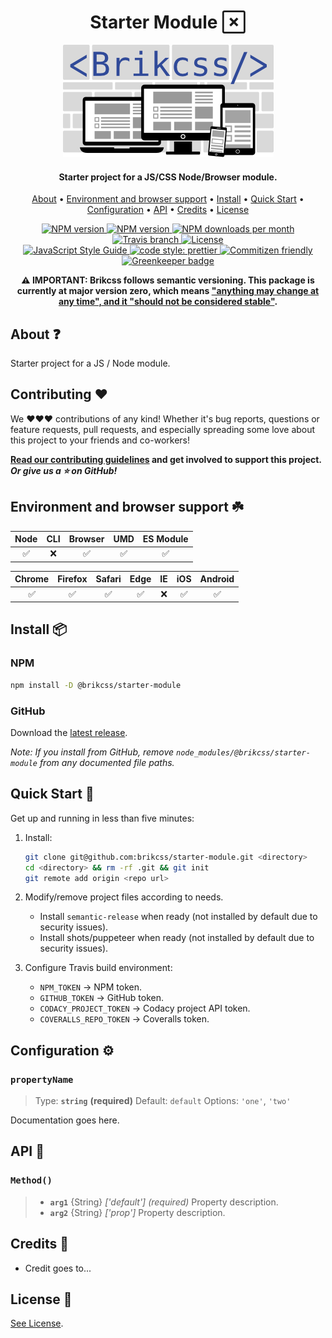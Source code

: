 <h1 align="center">
    Starter Module
    <a class="headerlink" href="#starter-module" title="Permanent link"></a>
</h1>

<p align="center">
    <a href="https://github.com/brikcss" title="Brikcss">
        <img src="./assets/logo-brikcss.png" alt="Brikcss logo" />
    </a>
</p>

<h4 align="center">Starter project for a JS/CSS Node/Browser module.</h4>

<!-- Table of Contents. -->
<p align="center">
  <a href="#about">About</a> •
  <a href="#environment-and-browser-support">Environment and browser support</a> •
  <a href="#install">Install</a> •
  <a href="#quick-start">Quick Start</a> •
  <a href="#configuration">Configuration</a> •
  <a href="#api">API</a> •
  <a href="#credits">Credits</a> •
  <a href="#license">License</a>
</p>

<!-- Shields. -->
<p align="center">
    <!-- NPM version. -->
    <a href="https://www.npmjs.com/package/@brikcss/starter-module">
        <img alt="NPM version" src="https://img.shields.io/npm/v/@brikcss/starter-module.svg?style=flat-square">
    </a>
    <!-- NPM tag version. -->
    <a href="https://www.npmjs.com/package/@brikcss/starter-module">
        <img alt="NPM version" src="https://img.shields.io/npm/v/@brikcss/starter-module/next.svg?style=flat-square">
    </a>
    <!-- NPM downloads/month. -->
    <a href="https://www.npmjs.com/package/@brikcss/starter-module">
        <img alt="NPM downloads per month" src="https://img.shields.io/npm/dm/@brikcss/starter-module.svg?style=flat-square">
    </a>
    <!-- Travis branch. -->
    <a href="https://github.com/brikcss/starter-module/tree/master">
        <img alt="Travis branch" src="https://img.shields.io/travis/rust-lang/rust/master.svg?style=flat-square&label=master">
    </a>
    <!-- Codacy. -->
    <!-- <a href="https://www.codacy.com">
        <img alt="Codacy code quality" src="https://img.shields.io/codacy/grade/<enter token here>/master.svg?style=flat-square">
        </a> -->
    <!-- <a href="https://www.codacy.com">
        <img alt="Codacy code coverage" src="https://img.shields.io/codacy/coverage/<enter token here>/master.svg?style=flat-square">
        </a> -->
    <!-- Coveralls -->
    <!-- <a href='https://coveralls.io/github/brikcss/starter-module?branch=master'>
        <img src='https://img.shields.io/coveralls/github/brikcss/starter-module/master.svg?style=flat-square' alt='Coverage Status' />
    </a> -->
    <!-- MIT License. -->
    <a href="LICENSE.md">
        <img alt="License" src="https://img.shields.io/npm/l/express.svg?style=flat-square">
    </a>
    <br>
    <!-- JS Standard style. -->
    <a href="https://standardjs.com">
        <img alt="JavaScript Style Guide" src="https://img.shields.io/badge/code_style-standard-brightgreen.svg?style=flat-square">
    </a>
    <!-- Prettier code style. -->
    <a href="https://prettier.io/">
        <img alt="code style: prettier" src="https://img.shields.io/badge/code_style-prettier-ff69b4.svg?style=flat-square">
    </a>
    <!-- Semantic release. -->
    <!-- <a href="https://github.com/semantic-release/semantic-release">
        <img alt="semantic release" src="https://img.shields.io/badge/%20%20%F0%9F%93%A6%F0%9F%9A%80-semantic--release-e10079.svg?style=flat-square">
    </a> -->
    <!-- Commitizen friendly. -->
    <a href="http://commitizen.github.io/cz-cli/">
        <img alt="Commitizen friendly" src="https://img.shields.io/badge/commitizen-friendly-brightgreen.svg?style=flat-square">
    </a>
    <!-- Greenkeeper. -->
    <a href="https://greenkeeper.io/">
        <img src="https://badges.greenkeeper.io/brikcss/starter-module.svg?style=flat-square" alt="Greenkeeper badge">
    </a>
</p>

<!-- [![NPM version][npm-version-img]][npm-url]
[![NPM next][npm-next-img]][npm-url]
[![NPM downloads per month][npm-downloads-img]][npm-url]
[![Build status][build-img]][build-url]
[![Codacy code quality][codacy-quality-img]][codacy-url]
[![Codacy coverage][codacy-coverage-img]][codacy-url]
[![Coveralls coverage][coveralls-img]][coveralls-url]
[![We love StandardJS][standardjs-img]][standardjs-url]
[![We love Prettier][prettier-img]][prettier-url]
[![We love Semantic Release][semantic-img]][semantic-url]
[![We love Commitizen][commitizen-img]][commitizen-url]
[![We love Greenkeeper][greenkeeper-img]][greenkeeper-url]
[![License][license-img]][license-url]

[npm-url]: https://www.npmjs.com/package/@brikcss/starter-module
[npm-version-img]: https://img.shields.io/npm/v/@brikcss/starter-module.svg?style=flat-square
[npm-next-img]: https://img.shields.io/npm/v/@brikcss/starter-module.svg?style=flat-square
[npm-downloads-img]: https://img.shields.io/npm/dm/@brikcss/starter-module.svg?style=flat-square
[build-url]: https://github.com/brikcss/starter-module/tree/master
[build-img]: https://img.shields.io/travis/rust-lang/rust/master.svg?style=flat-square&label=master
[codacy-url]: https://www.codacy.com
[codacy-quality-img]: https://img.shields.io/codacy/grade/<enter-token-here>/master.svg?style=flat-square
[codacy-coverage-img]: https://img.shields.io/codacy/coverage/<enter-token-here>/master.svg?style=flat-square
[coveralls-url]: https://coveralls.io/github/brikcss/starter-module?branch=master
[coveralls-img]: https://img.shields.io/coveralls/github/brikcss/starter-module/master.svg?style=flat-square
[standardjs-url]: https://standardjs.com
[standardjs-img]: https://img.shields.io/badge/code_style-standard-brightgreen.svg?style=flat-square
[prettier-url]: https://prettier.io
[prettier-img]: https://img.shields.io/badge/code_style-prettier-ff69b4.svg?style=flat-square
[semantic-url]: https://github.com/semantic-release/semantic-release
[semantic-img]: https://img.shields.io/badge/%20%20%F0%9F%93%A6%F0%9F%9A%80-semantic--release-e10079.svg?style=flat-square
[commitizen-url]: http://commitizen.github.io/cz-cli
[commitizen-img]: https://img.shields.io/badge/commitizen-friendly-brightgreen.svg?style=flat-square
[greenkeeper-url]: https://greenkeeper.io
[greenkeeper-img]: https://badges.greenkeeper.io/brikcss/starter-module.svg?style=flat-square
[license-url]: ./LICENSE.md
[license-img]: https://img.shields.io/npm/l/express.svg?style=flat-square -->

<p align="center">
    <strong>⚠️ IMPORTANT: Brikcss follows semantic versioning. This package is currently at major version zero, which means <a href="https://semver.org/#spec-item-4" target="_blank">"anything may change at any time", and it "should not be considered stable"</a>.</strong>
</p>

## About ❓

Starter project for a JS / Node module.

## Contributing ❤️

We ❤️❤️❤️ contributions of any kind! Whether it's bug reports, questions or feature requests, pull requests, and especially spreading some love about this project to your friends and co-workers!

**[Read our contributing guidelines](./CONTRIBUTING.md) and get involved to support this project. <br>_Or give us a ⭐ on GitHub!_**

## Environment and browser support ☘️

| Node | CLI | Browser | UMD | ES Module |
| :--: | :-: | :-----: | :-: | :-------: |
|  ✅  | ❌  |   ✅    | ✅  |    ✅     |

| Chrome | Firefox | Safari | Edge | IE  | iOS | Android |
| :----: | :-----: | :----: | :--: | :-: | :-: | :-----: |
|   ✅   |   ✅    |   ✅   |  ✅  | ❌  | ✅  |   ✅    |

## Install 📦

### NPM

```bash
npm install -D @brikcss/starter-module
```

### GitHub

Download the [latest release](https://github.com/brikcss/starter-module/releases/latest).

_Note: If you install from GitHub, remove `node_modules/@brikcss/starter-module` from any documented file paths._

## Quick Start 🏁

Get up and running in less than five minutes:

1.  Install:

    ```bash
    git clone git@github.com:brikcss/starter-module.git <directory>
    cd <directory> && rm -rf .git && git init
    git remote add origin <repo url>
    ```

2.  Modify/remove project files according to needs.

    -   Install `semantic-release` when ready (not installed by default due to security issues).
    -   Install shots/puppeteer when ready (not installed by default due to security issues).

3.  Configure Travis build environment:

    -   `NPM_TOKEN` -> NPM token.
    -   `GITHUB_TOKEN` -> GitHub token.
    -   `CODACY_PROJECT_TOKEN` -> Codacy project API token.
    -   `COVERALLS_REPO_TOKEN` -> Coveralls token.

## Configuration ⚙️

### `propertyName`

> Type: **`string`** **(required)** Default: `default` Options: `'one'`, `'two'`

Documentation goes here.

## API 🤖

### `Method()`

> -   **`arg1`** \{String\} _['default']_ _(required)_ Property description.
> -   **`arg2`** \{String\} _['prop']_ Property description.

## Credits 🙏

-   Credit goes to...

## License 📃

[See License](LICENSE.md).
